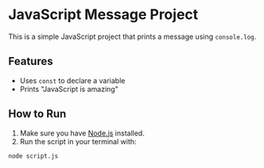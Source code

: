 # JavaScript Message Project

This is a simple JavaScript project that prints a message using `console.log`.

## Features

- Uses `const` to declare a variable
- Prints "JavaScript is amazing"

## How to Run

1. Make sure you have [Node.js](https://nodejs.org) installed.
2. Run the script in your terminal with:

```bash
node script.js
